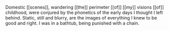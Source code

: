 Domestic [[scenes]], wandering [[the]] perimeter [[of]] [[my]] visions [[of]] childhood, were conjured by the phonetics of the early days I thought I left behind. Static, still and blurry, are the images of everything I knew to be good and right. I was in a bathtub, being punished with a chain.